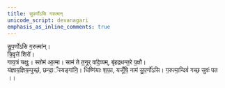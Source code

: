 ```yaml
---
title: सुपर्णोऽसि गरुत्मन्
unicode_script: devanagari
emphasis_as_inline_comments: true
---
```


सु॒प॒र्णोऽसि ग॒रुत्मा॑न्।   
त्रि॒वृत्ते॑ शिरो॑।  
गाय॒त्रं चक्षुः॒। स्तोम॑ आ॒त्मा। साम॑ ते त॒नूर् वा॑दे॒व्यम्, बृ॑हद्रथन्त॒रे प॒क्षौ।   
य॑ज्ञाय॒ज्ञिय॒म्पुच्छं॒, छन्दा॒ँस्यङ्गा॑नि॒। धिष्णि॑याः श॒फा॒, यजूँ॑षि॒ नाम॑ सु॒प॒र्णो॑ऽसि। ग॒रुत्मा॒न्दिवं॑ गच्छ॒ सुवः॑ पत ।।  